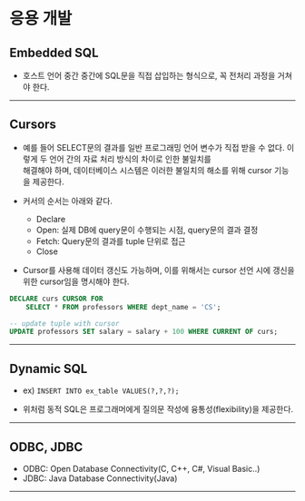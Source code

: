 # 응용 개발

## Embedded SQL

- 호스트 언어 중간 중간에 SQL문을 직접 삽입하는 형식으로, 꼭 전처리 과정을 거쳐야 한다.

---

## Cursors

- 예를 들어 SELECT문의 결과를 일반 프로그래밍 언어 변수가 직접 받을 수 없다. 이렇게 두 언어 간의 자료 처리 방식의 차이로 인한 불일치를  
  해결해야 하며, 데이터베이스 시스템은 이러한 불일치의 해소를 위해 cursor 기능을 제공한다.

- 커서의 순서는 아래와 같다.

  - Declare
  - Open: 실제 DB에 query문이 수행되는 시점, query문의 결과 결정
  - Fetch: Query문의 결과를 tuple 단위로 접근
  - Close

- Cursor를 사용해 데이터 갱신도 가능하며, 이를 위해서는 cursor 선언 시에 갱신을 위한 cursor임을 명시해야 한다.

```sql
DECLARE curs CURSOR FOR
	SELECT * FROM professors WHERE dept_name = 'CS';

-- update tuple with cursor
UPDATE professors SET salary = salary + 100 WHERE CURRENT OF curs;
```

---

## Dynamic SQL

- ex) `INSERT INTO ex_table VALUES(?,?,?);`

- 위처럼 동적 SQL은 프로그래머에게 질의문 작성에 융통성(flexibility)을 제공한다.

---

## ODBC, JDBC

- ODBC: Open Database Connectivity(C, C++, C#, Visual Basic..)
- JDBC: Java Database Connectivity(Java)

---
